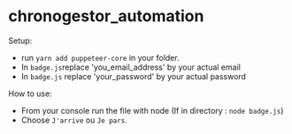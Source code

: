 # chronogestor_automation

Setup: 
- run `yarn add puppeteer-core` in your folder.
- In `badge.js`replace 'you_email_address' by your actual email
- In `badge.js` replace 'your_password' by your actual password

How to use:
- From your console run the file with node (If in directory : `node badge.js`)
- Choose `J'arrive` ou `Je pars`.
